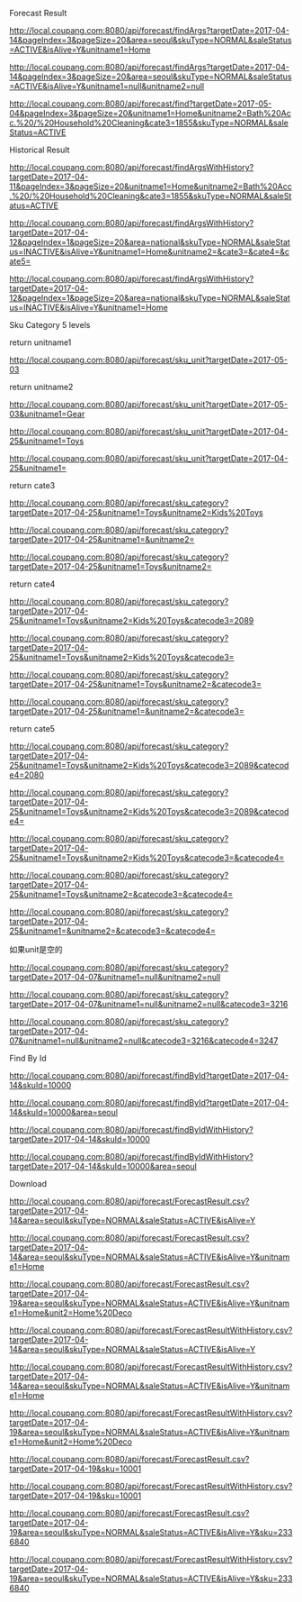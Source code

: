 Forecast Result

http://local.coupang.com:8080/api/forecast/findArgs?targetDate=2017-04-14&pageIndex=3&pageSize=20&area=seoul&skuType=NORMAL&saleStatus=ACTIVE&isAlive=Y&unitname1=Home

http://local.coupang.com:8080/api/forecast/findArgs?targetDate=2017-04-14&pageIndex=3&pageSize=20&area=seoul&skuType=NORMAL&saleStatus=ACTIVE&isAlive=Y&unitname1=null&unitname2=null

http://local.coupang.com:8080/api/forecast/find?targetDate=2017-05-04&pageIndex=3&pageSize=20&unitname1=Home&unitname2=Bath%20Acc.%20/%20Household%20Cleaning&cate3=1855&skuType=NORMAL&saleStatus=ACTIVE

Historical Result

http://local.coupang.com:8080/api/forecast/findArgsWithHistory?targetDate=2017-04-11&pageIndex=3&pageSize=20&unitname1=Home&unitname2=Bath%20Acc.%20/%20Household%20Cleaning&cate3=1855&skuType=NORMAL&saleStatus=ACTIVE

http://local.coupang.com:8080/api/forecast/findArgsWithHistory?targetDate=2017-04-12&pageIndex=1&pageSize=20&area=national&skuType=NORMAL&saleStatus=INACTIVE&isAlive=Y&unitname1=Home&unitname2=&cate3=&cate4=&cate5=

http://local.coupang.com:8080/api/forecast/findArgsWithHistory?targetDate=2017-04-12&pageIndex=1&pageSize=20&area=national&skuType=NORMAL&saleStatus=INACTIVE&isAlive=Y&unitname1=Home

Sku Category 5 levels

return unitname1

http://local.coupang.com:8080/api/forecast/sku_unit?targetDate=2017-05-03

return unitname2

http://local.coupang.com:8080/api/forecast/sku_unit?targetDate=2017-05-03&unitname1=Gear

http://local.coupang.com:8080/api/forecast/sku_unit?targetDate=2017-04-25&unitname1=Toys

http://local.coupang.com:8080/api/forecast/sku_unit?targetDate=2017-04-25&unitname1=

return cate3

http://local.coupang.com:8080/api/forecast/sku_category?targetDate=2017-04-25&unitname1=Toys&unitname2=Kids%20Toys

http://local.coupang.com:8080/api/forecast/sku_category?targetDate=2017-04-25&unitname1=&unitname2=

http://local.coupang.com:8080/api/forecast/sku_category?targetDate=2017-04-25&unitname1=Toys&unitname2=

return cate4

http://local.coupang.com:8080/api/forecast/sku_category?targetDate=2017-04-25&unitname1=Toys&unitname2=Kids%20Toys&catecode3=2089

http://local.coupang.com:8080/api/forecast/sku_category?targetDate=2017-04-25&unitname1=Toys&unitname2=Kids%20Toys&catecode3=

http://local.coupang.com:8080/api/forecast/sku_category?targetDate=2017-04-25&unitname1=Toys&unitname2=&catecode3=

http://local.coupang.com:8080/api/forecast/sku_category?targetDate=2017-04-25&unitname1=&unitname2=&catecode3=

return cate5

http://local.coupang.com:8080/api/forecast/sku_category?targetDate=2017-04-25&unitname1=Toys&unitname2=Kids%20Toys&catecode3=2089&catecode4=2080

http://local.coupang.com:8080/api/forecast/sku_category?targetDate=2017-04-25&unitname1=Toys&unitname2=Kids%20Toys&catecode3=2089&catecode4=

http://local.coupang.com:8080/api/forecast/sku_category?targetDate=2017-04-25&unitname1=Toys&unitname2=Kids%20Toys&catecode3=&catecode4=

http://local.coupang.com:8080/api/forecast/sku_category?targetDate=2017-04-25&unitname1=Toys&unitname2=&catecode3=&catecode4=

http://local.coupang.com:8080/api/forecast/sku_category?targetDate=2017-04-25&unitname1=&unitname2=&catecode3=&catecode4=

如果unit是空的

http://local.coupang.com:8080/api/forecast/sku_category?targetDate=2017-04-07&unitname1=null&unitname2=null

http://local.coupang.com:8080/api/forecast/sku_category?targetDate=2017-04-07&unitname1=null&unitname2=null&catecode3=3216

http://local.coupang.com:8080/api/forecast/sku_category?targetDate=2017-04-07&unitname1=null&unitname2=null&catecode3=3216&catecode4=3247

Find By Id

http://local.coupang.com:8080/api/forecast/findById?targetDate=2017-04-14&skuId=10000

http://local.coupang.com:8080/api/forecast/findById?targetDate=2017-04-14&skuId=10000&area=seoul

http://local.coupang.com:8080/api/forecast/findByIdWithHistory?targetDate=2017-04-14&skuId=10000

http://local.coupang.com:8080/api/forecast/findByIdWithHistory?targetDate=2017-04-14&skuId=10000&area=seoul

Download

http://local.coupang.com:8080/api/forecast/ForecastResult.csv?targetDate=2017-04-14&area=seoul&skuType=NORMAL&saleStatus=ACTIVE&isAlive=Y

http://local.coupang.com:8080/api/forecast/ForecastResult.csv?targetDate=2017-04-14&area=seoul&skuType=NORMAL&saleStatus=ACTIVE&isAlive=Y&unitname1=Home

http://local.coupang.com:8080/api/forecast/ForecastResult.csv?targetDate=2017-04-19&area=seoul&skuType=NORMAL&saleStatus=ACTIVE&isAlive=Y&unitname1=Home&unit2=Home%20Deco

http://local.coupang.com:8080/api/forecast/ForecastResultWithHistory.csv?targetDate=2017-04-14&area=seoul&skuType=NORMAL&saleStatus=ACTIVE&isAlive=Y

http://local.coupang.com:8080/api/forecast/ForecastResultWithHistory.csv?targetDate=2017-04-14&area=seoul&skuType=NORMAL&saleStatus=ACTIVE&isAlive=Y&unitname1=Home

http://local.coupang.com:8080/api/forecast/ForecastResultWithHistory.csv?targetDate=2017-04-19&area=seoul&skuType=NORMAL&saleStatus=ACTIVE&isAlive=Y&unitname1=Home&unit2=Home%20Deco

http://local.coupang.com:8080/api/forecast/ForecastResult.csv?targetDate=2017-04-19&sku=10001

http://local.coupang.com:8080/api/forecast/ForecastResultWithHistory.csv?targetDate=2017-04-19&sku=10001

http://local.coupang.com:8080/api/forecast/ForecastResult.csv?targetDate=2017-04-19&area=seoul&skuType=NORMAL&saleStatus=ACTIVE&isAlive=Y&sku=2336840

http://local.coupang.com:8080/api/forecast/ForecastResultWithHistory.csv?targetDate=2017-04-19&area=seoul&skuType=NORMAL&saleStatus=ACTIVE&isAlive=Y&sku=2336840
